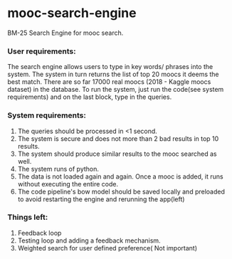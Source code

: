 # mooc-search-engine
BM-25 Search Engine for mooc search.


### User requirements:
The search engine allows users to type in key words/ phrases into the system. The system in turn returns the list of top 20 moocs it deems the best match. There are so far 17000 real moocs (2018 - Kaggle moocs dataset) in the database.
To run the system, just run the code(see system requirements) and on the last block, type in the queries. 


### System requirements:
1) The queries should be processed in <1 second.
2) The system is secure and does not more than 2 bad results in top 10 results.
3) The system should produce similar results to the mooc searched as well.
4) The system runs of python.
5) The data is not loaded again and again. Once a mooc is added, it runs without executing the entire code.
6) The code pipeline's bow model should be saved locally and preloaded to avoid restarting the engine and rerunning the app(left)

### Things left:
1) Feedback loop
2) Testing loop and adding a feedback mechanism.
3) Weighted search for user defined preference( Not important)
